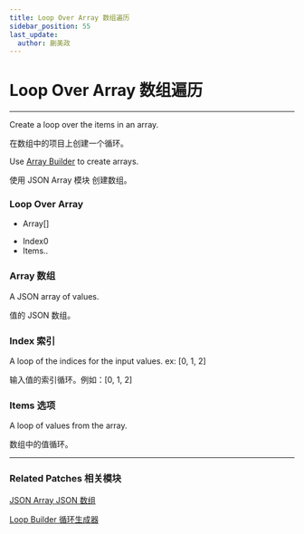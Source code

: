 ```yaml
---
title: Loop Over Array 数组遍历
sidebar_position: 55
last_update:
  author: 蒯美政
---
```


# Loop Over Array 数组遍历

---

Create a loop over the items in an array.

在数组中的项目上创建一个循环。

Use [Array Builder](./../Data/JSON%20Array.md) to create arrays.

使用 JSON Array 模块 创建数组。

<div className="patch-container">
    <div className="patch loop">
        <h3>Loop Over Array</h3>
        <ul className="inputs">
            <li>Array<span>[]</span></li>
        </ul>
        <ul className="outputs">
            <li>Index<span>0</span></li>
            <li>Items<span>..</span></li>
        </ul>
    </div>
</div>

### Array 数组

A JSON array of values.

值的 JSON 数组。

### Index 索引

A loop of the indices for the input values. ex: [0, 1, 2]

输入值的索引循环。例如：[0, 1, 2]

### Items 选项

A loop of values from the array.

数组中的值循环。

---

### Related Patches 相关模块

[JSON Array JSON 数组](./../Data/JSON%20Array.md)

[Loop Builder 循环生成器](./Loop%20Builder.md)
